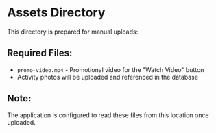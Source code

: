 # Assets Directory

This directory is prepared for manual uploads:

## Required Files:
- `promo-video.mp4` - Promotional video for the "Watch Video" button
- Activity photos will be uploaded and referenced in the database

## Note:
The application is configured to read these files from this location once uploaded.